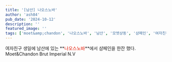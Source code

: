 ```yaml
---
title: '[남산] 나오스노바'
author: 'ash84'
pub_date: '2024-10-12'
description: ''
featured_image: ''
tags: ['moet&amp;chandon', '나오스노바', '남산', '모엣샹동', '샴페인', '여자친구', '영선']
---
```


 
 여자친구 생일에 남산에 있는 **<font color="#e31600">나오스노바</font>**에서 샴페인을 한잔 했다. Moet&Chandon Brut Imperial N.V

